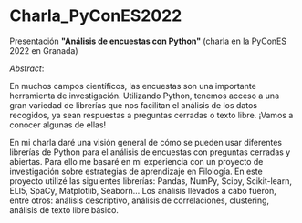 # Charla_PyConES2022
Presentación **"Análisis de encuestas con Python"** (charla en la PyConES 2022 en Granada)

*Abstract*:

En muchos campos científicos, las encuestas son una importante herramienta de investigación. Utilizando Python, tenemos acceso a una gran variedad de librerías que nos facilitan el análisis de los datos recogidos, ya sean respuestas a preguntas cerradas o texto libre. ¡Vamos a conocer algunas de ellas!

En mi charla daré una visión general de cómo se pueden usar diferentes librerías de Python para el análisis de encuestas con preguntas cerradas y abiertas. Para ello me basaré en mi experiencia con un proyecto de investigación sobre estrategias de aprendizaje en Filología. En este proyecto utilizé las siguientes librerías: Pandas, NumPy, Scipy, Scikit-learn, ELI5, SpaCy, Matplotlib, Seaborn... Los análisis llevados a cabo fueron, entre otros: análisis descriptivo, análisis de correlaciones, clustering, análisis de texto libre básico.  
